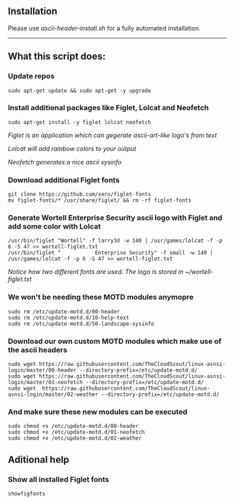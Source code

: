 ## Installation

Please use *ascii-header-install.sh* for a fully automated installation.

---
## What this script does:

### Update repos

    sudo apt-get update && sudo apt-get -y upgrade

### Install additional packages like Figlet, Lolcat and Neofetch
    
    sudo apt-get install -y figlet lolcat neofetch

_Figlet is an application which can gegerate ascii-art-like logo's from text_

_Lolcat will add rainbow colors to your output_

_Neofetch generates a nice ascii sysinfo_


### Download additional Figlet fonts
    
    git clone https://github.com/xero/figlet-fonts
    mv figlet-fonts/* /usr/share/figlet/ && rm -rf figlet-fonts

### Generate Wortell Enterprise Security ascii logo with Figlet and add some color with Lolcat
    
    /usr/bin/figlet "Wortell" -f larry3d -w 140 | /usr/games/lolcat -f -p 6 -S 47 >> wortell-figlet.txt
    /usr/bin/figlet "           Enterprise Security" -f small -w 140 | /usr/games/lolcat -f -p 6 -S 47 >> wortell-figlet.txt

_Notice how two different fonts are used. The logo is stored in ~/wortell-figlet.txt_

### We won't be needing these MOTD modules anymopre
    
    sudo rm /etc/update-motd.d/00-header
    sudo rm /etc/update-motd.d/10-help-text
    sudo rm /etc/update-motd.d/50-landscape-sysinfo

### Download our own custom MOTD modules which make use of the ascii headers

    sudo wget https://raw.githubusercontent.com/TheCloudScout/linux-asnsi-login/master/00-header --directory-prefix=/etc/update-motd.d/
    sudo wget https://raw.githubusercontent.com/TheCloudScout/linux-asnsi-login/master/01-neofetch --directory-prefix=/etc/update-motd.d/
    sudo wget  https://raw.githubusercontent.com/TheCloudScout/linux-asnsi-login/master/02-weather --directory-prefix=/etc/update-motd.d/

### And make sure these new modules can be executed

    sudo chmod +x /etc/update-motd.d/00-header
    sudo chmod +x /etc/update-motd.d/01-neofetch
    sudo chmod +x /etc/update-motd.d/02-weather

## Aditional help

### Show all installed Figlet fonts
    
    showfigfonts
